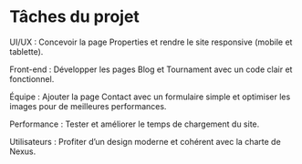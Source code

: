 # Tâches du projet

UI/UX : Concevoir la page Properties et rendre le site responsive (mobile et tablette).

Front-end : Développer les pages Blog et Tournament avec un code clair et fonctionnel.

Équipe : Ajouter la page Contact avec un formulaire simple et optimiser les images pour de meilleures performances.

Performance : Tester et améliorer le temps de chargement du site.

Utilisateurs : Profiter d’un design moderne et cohérent avec la charte de Nexus.
